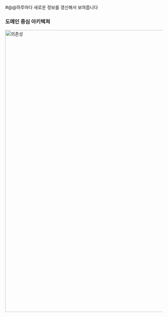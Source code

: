 #@@하루마다 새로운 정보를 갱신해서 보여줍니다

### 도메인 중심 아키텍쳐
<img width="901" alt="의존성" src="https://user-images.githubusercontent.com/65164183/119759330-07a46500-bee3-11eb-8972-84ba13fb5636.PNG">
